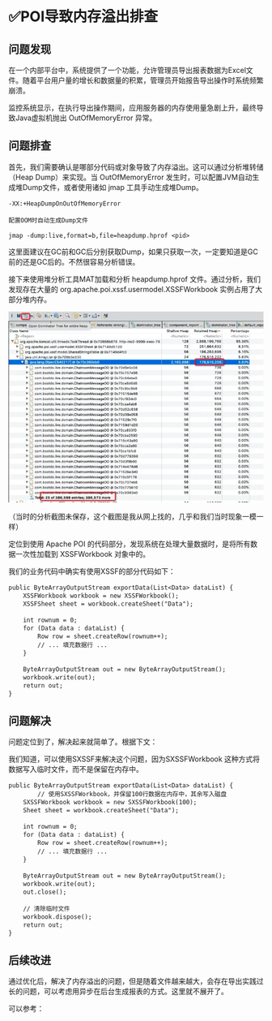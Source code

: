 # ✅POI导致内存溢出排查

## 问题发现 

在一个内部平台中，系统提供了一个功能，允许管理员导出报表数据为Excel文件。随着平台用户量的增长和数据量的积累，管理员开始报告导出操作时系统频繁崩溃。



监控系统显示，在执行导出操作期间，应用服务器的内存使用量急剧上升，最终导致Java虚拟机抛出 OutOfMemoryError 异常。

## 问题排查 

首先，我们需要确认是哪部分代码或对象导致了内存溢出。这可以通过分析堆转储（Heap Dump）来实现。当 OutOfMemoryError 发生时，可以配置JVM自动生成堆Dump文件，或者使用诸如 jmap 工具手动生成堆Dump。

```
-XX:+HeapDumpOnOutOfMemoryError

配置OOM时自动生成Dump文件
```

```
jmap -dump:live,format=b,file=heapdump.hprof <pid>
```

这里面建议在GC前和GC后分别获取Dump，如果只获取一次，一定要知道是GC前的还是GC后的。不然很容易分析错误。

接下来使用堆分析工具MAT加载和分析 heapdump.hprof 文件。通过分析，我们发现存在大量的 org.apache.poi.xssf.usermodel.XSSFWorkbook 实例占用了大部分堆内存。

![image.png](assets/1700378903070-68af4a3c-9227-4f46-8fc4-383639dfcd6a-1723968906516-3-1723968949283-5.webp)

（当时的分析截图未保存，这个截图是我从网上找的，几乎和我们当时现象一模一样）

定位到使用 Apache POI 的代码部分，发现系统在处理大量数据时，是将所有数据一次性加载到 XSSFWorkbook 对象中的。

我们的业务代码中确实有使用XSSF的部分代码如下：

```
public ByteArrayOutputStream exportData(List<Data> dataList) {
    XSSFWorkbook workbook = new XSSFWorkbook();
    XSSFSheet sheet = workbook.createSheet("Data");
  
    int rownum = 0;
    for (Data data : dataList) {
        Row row = sheet.createRow(rownum++);
        // ... 填充数据行 ...
    }
  
    ByteArrayOutputStream out = new ByteArrayOutputStream();
    workbook.write(out);
    return out;
}

```



## 问题解决 

问题定位到了，解决起来就简单了。根据下文：



我们知道，可以使用SXSSF来解决这个问题，因为SXSSFWorkbook 这种方式将数据写入临时文件，而不是保留在内存中。

```
public ByteArrayOutputStream exportData(List<Data> dataList) {
		// 使用SXSSFWorkbook，并保留100行数据在内存中，其余写入磁盘
    SXSSFWorkbook workbook = new SXSSFWorkbook(100); 
    Sheet sheet = workbook.createSheet("Data");

    int rownum = 0;
    for (Data data : dataList) {
        Row row = sheet.createRow(rownum++);
        // ... 填充数据行 ...
    }

    ByteArrayOutputStream out = new ByteArrayOutputStream();
    workbook.write(out);
    out.close();

    // 清除临时文件
    workbook.dispose();
    return out;
}

```

 

## 后续改进

通过优化后，解决了内存溢出的问题，但是随着文件越来越大，会存在导出实践过长的问题，可以考虑用异步在后台生成报表的方式。这里就不展开了。

可以参考：